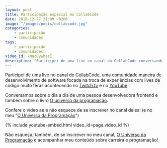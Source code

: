 ```yaml
---
layout: post
title: Participação especial no CollabCode
date: 2018-12-27 21:09 -0200
image: "/images/posts/collabcode.jpg"
categories:
    - participação
    - comunidades
tags:
    - participação
    - comunidades
video_id: kNucBywMasI
description: "Participei de uma live no canal do CollabCode conversando sobre o dia a dia da pessoa desenvolvedora frontend e também sobre meu livro O universo da programação."
---
```

Participei de uma live no canal do [CollabCode](https://collabcode.training/), uma comunidade maneira de desenvolvimento de software focada na troca de experiências com lives de código muito feras acontecendo no [Twitch.tv](https://www.twitch.tv/marcobrunobr) e no [YouTube](https://www.youtube.com/c/collabcode).

Conversamos sobre o dia a dia de uma pessoa desenvolvedora frontend e também sobre o livro [O universo da programação](https://www.casadocodigo.com.br/products/livro-universo-programacao).

Confere o vídeo ae e não esquece de se inscrever no canal deles! (e no meu "[O Universo da Programação](https://www.youtube.com/channel/UCWrqsnPLl6aRX0ECUmPaZEw)")

{% include youtube-embed.html video_id=page.video_id %}

Não esqueça, também, de se inscrever no meu canal, [O Universo da Programação](https://www.youtube.com/channel/UCWrqsnPLl6aRX0ECUmPaZEw) e acompanhar meu conteúdo sobre carreira e programação!
